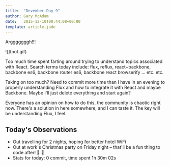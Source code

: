 ```yaml
---
title:  "Devember Day 9"
author: Gary McAdam
date:   2015-12-10T00:44:08+00:00
template: article.jade
---
```


Argggggggh!!!<span class="more"></span>

<div class="img-responsive img-md">
    ![](not.gif)
</div>

Too much time spent farting around trying to understand topics associated with React. Search terms today include: flux, reflux, react+backbone, backbone es6, backbone router es6, backbone react browserify ... etc. etc.

Taking on too much? Need to commit more time than I have in an evening to properly understanding Flux and how to integrate it with React and maybe Backbone. Maybe I'll just delete everything and start again?

Everyone has an opinion on how to do this, the community is chaotic right now. There's a solution in here somewhere, and I can taste it. The key will be understanding Flux, I feel.

## Today's Observations

 - Out travelling for 2 nights, hoping for better hotel WiFi
 - Out at work's Christmas party on Friday night &ndash; that'll be a fun thing to code after! 🎅 🍻
 - Stats for today: 0 commit, time spent 1h 30m 02s